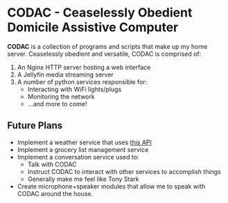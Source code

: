 # CODAC - Ceaselessly Obedient Domicile Assistive Computer

**CODAC** is a collection of programs and scripts that make up my home server.
Ceaselessly obedient and versatile, CODAC is comprised of:

1. An Nginx HTTP server hosting a web interface
2. A Jellyfin media streaming server
3. A number of python services responsible for:
    * Interacting with WiFi lights/plugs
    * Monitoring the network
    * ...and more to come!

## Future Plans

* Implement a weather service that uses [this API](https://www.weather.gov/documentation/services-web-api)
* Implement a grocery list management service 
* Implement a conversation service used to:
    * Talk with CODAC
    * Instruct CODAC to interact with other services to accomplish things
    * Generally make me feel like Tony Stark
* Create microphone+speaker modules that allow me to speak with CODAC around
  the house.


